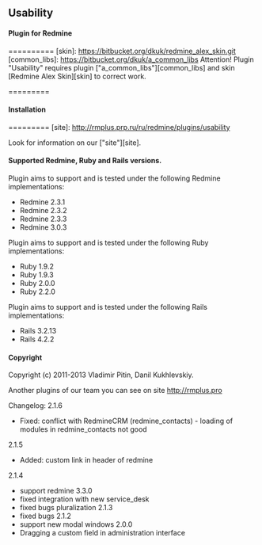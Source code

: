 ## Usability

#### Plugin for Redmine


==========
[skin]: https://bitbucket.org/dkuk/redmine_alex_skin.git
[common_libs]: https://bitbucket.org/dkuk/a_common_libs
Attention! Plugin "Usability" requires plugin ["a_common_libs"][common_libs] and skin [Redmine Alex Skin][skin] to correct work.


=========

#### Installation

=========
[site]: http://rmplus.prp.ru/ru/redmine/plugins/usability

Look for information on our ["site"][site].

#### Supported Redmine, Ruby and Rails versions.

Plugin aims to support and is tested under the following Redmine implementations:
* Redmine 2.3.1
* Redmine 2.3.2
* Redmine 2.3.3
* Redmine 3.0.3

Plugin aims to support and is tested under the following Ruby implementations:
* Ruby 1.9.2
* Ruby 1.9.3
* Ruby 2.0.0
* Ruby 2.2.0

Plugin aims to support and is tested under the following Rails implementations:
* Rails 3.2.13
* Rails 4.2.2

#### Copyright
Copyright (c) 2011-2013 Vladimir Pitin, Danil Kukhlevskiy.

Another plugins of our team you can see on site http://rmplus.pro

Changelog:
2.1.6
  * Fixed: conflict with RedmineCRM (redmine_contacts) - loading of modules in redmine_contacts not good

2.1.5
  * Added: custom link in header of redmine
  
2.1.4
  * support redmine 3.3.0
  * fixed integration with new service_desk
  * fixed bugs pluralization
2.1.3
  * fixed bugs
2.1.2
  * support new modal windows
2.0.0
  * Dragging a custom field in administration interface
